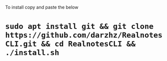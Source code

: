 To install copy and paste the below
#     ``` sudo apt install git && git clone https://github.com/darzhz/RealnotesCLI.git && cd RealnotesCLI && ./install.sh ```
